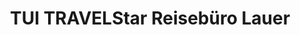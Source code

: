 ---
title: "TUI TRAVELStar Reisebüro Lauer"
url: /recklinghausen/tui-travelstar-reisebuero-lauer/
shop: Reisebüro
---